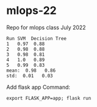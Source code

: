 # mlops-22
Repo for mlops class July 2022
```
Run SVM  Decision Tree
1   0.97  0.88
2   0.98  0.88
3   0.98  0.81
4   1.0   0.89
5   0.99  0.83
mean:  0.98   0.86
std:  0.01   0.03
```

Add flask app
Command:

```
export FLASK_APP=app; flask run
```